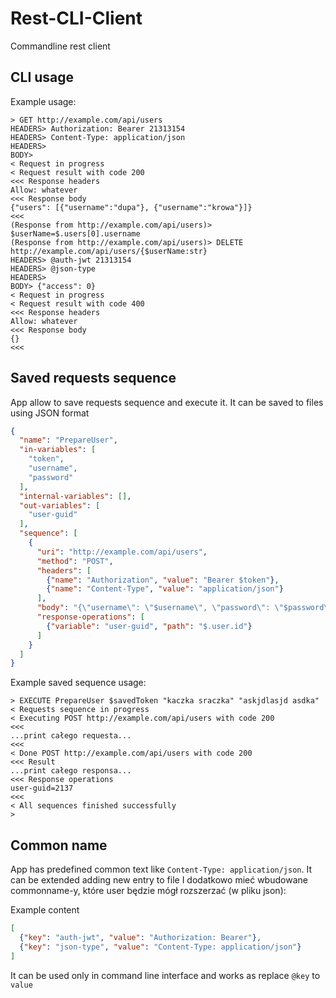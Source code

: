 # Rest-CLI-Client
Commandline rest client

## CLI usage
Example usage:
```
> GET http://example.com/api/users
HEADERS> Authorization: Bearer 21313154
HEADERS> Content-Type: application/json
HEADERS>
BODY> 
< Request in progress
< Request result with code 200
<<< Response headers
Allow: whatever
<<< Response body
{"users": [{"username":"dupa"}, {"username":"krowa"}]}
<<<
(Response from http://example.com/api/users)> $userName=$.users[0].username
(Response from http://example.com/api/users)> DELETE http://example.com/api/users/{$userName:str}
HEADERS> @auth-jwt 21313154
HEADERS> @json-type
HEADERS>
BODY> {"access": 0}
< Request in progress
< Request result with code 400
<<< Response headers
Allow: whatever
<<< Response body
{}
<<<
```

## Saved requests sequence
App allow to save requests sequence and execute it. It can be saved to files using JSON format

```json
{
  "name": "PrepareUser",
  "in-variables": [
    "token",
    "username",
    "password"
  ],
  "internal-variables": [],
  "out-variables": [
    "user-guid"
  ],
  "sequence": [
    {
      "uri": "http://example.com/api/users",
      "method": "POST",
      "headers": [
        {"name": "Authorization", "value": "Bearer $token"},
        {"name": "Content-Type", "value": "application/json"}
      ],
      "body": "{\"username\": \"$username\", \"password\": \"$password\", \"category\": \"$$\"}",
      "response-operations": [
        {"variable": "user-guid", "path": "$.user.id"}
      ]
    }
  ]
}
```
Example saved sequence usage:
```
> EXECUTE PrepareUser $savedToken "kaczka sraczka" "askjdlasjd asdka"
< Requests sequence in progress
< Executing POST http://example.com/api/users with code 200
<<<
...print całego requesta...
<<<
< Done POST http://example.com/api/users with code 200
<<< Result
...print całego responsa...
<<< Response operations
user-guid=2137
<<<
< All sequences finished successfully
> 
```

## Common name
App has predefined common text like `Content-Type: application/json`. It can be extended adding new
entry to file
I dodatkowo mieć wbudowane commonname-y, które user będzie mógł rozszerzać (w pliku json):

Example content
```json
[
  {"key": "auth-jwt", "value": "Authorization: Bearer"},
  {"key": "json-type", "value": "Content-Type: application/json"}
]
```
It can be used only in command line interface and works as replace `@key` to `value`
